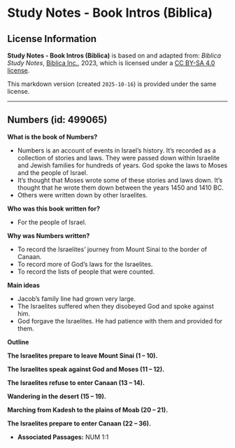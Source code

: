 # Study Notes - Book Intros (Biblica)

## License Information

**Study Notes - Book Intros (Biblica)** is based on and adapted from: _Biblica Study Notes_, [Biblica Inc.](https://www.biblica.com/), 2023, which is licensed under a [CC BY-SA 4.0 license](https://creativecommons.org/licenses/by-sa/4.0/legalcode.en).

This markdown version (created `2025-10-16`) is provided under the same license.



--------------------------------

## Numbers (id: 499065)

**What is the book of Numbers?**

* Numbers is an account of events in Israel’s history. It’s recorded as a collection of stories and laws. They were passed down within Israelite and Jewish families for hundreds of years. God spoke the laws to Moses and the people of Israel.
* It’s thought that Moses wrote some of these stories and laws down. It’s thought that he wrote them down between the years 1450 and 1410 BC.
* Others were written down by other Israelites.

**Who was this book written for?**

* For the people of Israel.

**Why was Numbers written?**

* To record the Israelites’ journey from Mount Sinai to the border of Canaan.
* To record more of God’s laws for the Israelites.
* To record the lists of people that were counted.

**Main ideas**

* Jacob’s family line had grown very large.
* The Israelites suffered when they disobeyed God and spoke against him.
* God forgave the Israelites. He had patience with them and provided for them.

**Outline**

**The Israelites prepare to leave Mount Sinai (1 – 10\).**

**The Israelites speak against God and Moses (11 – 12\).**

**The Israelites refuse to enter Canaan (13 – 14\).**

**Wandering in the desert (15 – 19\).**

**Marching from Kadesh to the plains of Moab (20 – 21\).**

**The Israelites prepare to enter Canaan (22 – 36\).**

* **Associated Passages:** NUM 1:1

